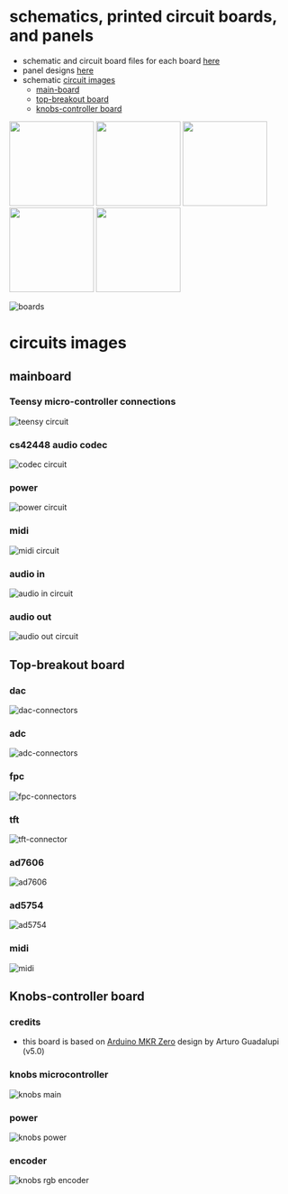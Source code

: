 # schematics, printed circuit boards, and panels
* schematic and circuit board files for each board [here](boards)
* panel designs [here](panel)
* schematic [circuit images](#circuits-images)
  * [main-board](#mainboard)
  * [top-breakout board](#top-breakout-board)
  * [knobs-controller board](#knobs-controller-board)

<img src='images/x-front.png' height='150px'/>  <img src='images/x-frontside.png' height='150px'/> <img src='images/x-side.png' height='150px'/> <img src='images/x-backside.png' height='150px'/>  <img src='images/x-back.png' height='150px'/> 

![boards](technical-drawing.svg)

# circuits images
## mainboard
### Teensy micro-controller connections
![teensy circuit](boards/mainboard/images/circuit_sheet_teensy.png)
### cs42448 audio codec
![codec circuit](boards/mainboard/images/circuit_sheet_codec.png)
### power
![power circuit](boards/mainboard/images/circuit_sheet_power.png)
### midi
![midi circuit](boards/mainboard/images/circuit_sheet_midi.png)
### audio in
![audio in circuit](boards/mainboard/images/circuit_sheet_audio_in.png)
### audio out
![audio out circuit](boards/mainboard/images/circuit_sheet_audio_out.png)

## Top-breakout board
### dac
![dac-connectors](boards/topbreakout/images/topbreakout-dac-connectors.png)
### adc
![adc-connectors](boards/topbreakout/images/topbreakout-adc-connectors.png)
### fpc
![fpc-connectors](boards/topbreakout/images/topbreakout-fpc-connectors.png)
### tft
![tft-connector](boards/topbreakout/images/topbreakout-tft-connector.png)
### ad7606
![ad7606](boards/topbreakout/images/topbreakout-ad7606.png)
### ad5754 
![ad5754](boards/topbreakout/images/topbreakout-ad5754.png)
### midi
![midi](boards/topbreakout/images/topbreakout-midi.png)

## Knobs-controller board
### credits
* this board is based on [Arduino MKR Zero](https://store.arduino.cc/arduino-mkr-zero-i2s-bus-sd-for-sound-music-digital-audio-data) design by Arturo Guadalupi (v5.0)
### knobs microcontroller
![knobs main](boards/knobs-controller/images/schematic_kc_main.png)
### power
![knobs power](boards/knobs-controller/images/schematic_kc_power.png)
### encoder
![knobs rgb encoder](boards/knobs-controller/images/schematic_kc_rgb_encoder.png)
